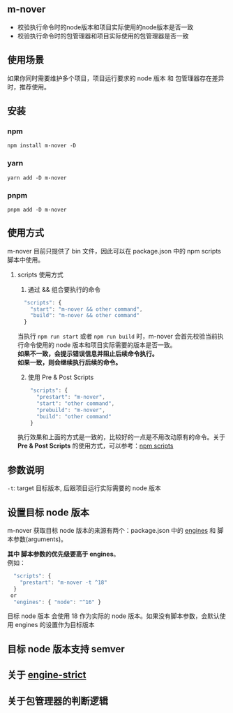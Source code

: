 ## m-nover
- 校验执行命令时的node版本和项目实际使用的node版本是否一致
- 校验执行命令时的包管理器和项目实际使用的包管理器是否一致

## 使用场景
如果你同时需要维护多个项目，项目运行要求的 node 版本 和 包管理器存在差异时，推荐使用。
## 安装
### npm
``` npm install m-nover -D ``` 
### yarn
``` yarn add -D m-nover ```
### pnpm
``` pnpm add -D m-nover ```

## 使用方式
m-nover 目前只提供了 bin 文件，因此可以在 package.json 中的 npm scripts 脚本中使用。
1. scripts 使用方式
   1. 通过 && 组合要执行的命令  
     ```javascript
       "scripts": {
         "start": "m-nover && other command",
         "build": "m-nover && other command"
       }
     ```
     当执行 ```npm run start``` 或者 ```npm run build``` 时，m-nover 会首先校验当前执行命令使用的 node 版本和项目实际需要的版本是否一致。  
     **如果不一致，会提示错误信息并阻止后续命令执行。**  
     **如果一致，则会继续执行后续的命令。** 

   2. 使用 Pre & Post Scripts
    ```javascript
        "scripts": {
          "prestart": "m-nover",
          "start": "other command",
          "prebuild": "m-nover",
          "build": "other command"
        }
     ```
    执行效果和上面的方式是一致的，比较好的一点是不用改动原有的命令。关于 **Pre & Post Scripts** 的使用方式，可以参考：[npm scripts](https://docs.npmjs.com/cli/v9/using-npm/scripts)

## 参数说明

```-t```: target 目标版本, 后跟项目运行实际需要的 node 版本

## 设置目标 node 版本
m-nover 获取目标 node 版本的来源有两个：package.json 中的 [engines](https://docs.npmjs.com/cli/v9/configuring-npm/package-json/#engines) 和 脚本参数(arguments)。

**其中 脚本参数的优先级要高于 engines**。  
例如：
```javascript 
  "scripts": {
    "prestart": "m-nover -t ^18"
  }
 or
  "engines": { "node": "^16" }
```
目标 node 版本 会使用 18 作为实际的 node 版本。如果没有脚本参数，会默认使用 engines 的设置作为目标版本

## 目标 node 版本支持 semver 

## 关于 [engine-strict](https://docs.npmjs.com/cli/v6/using-npm/config?v=true#engine-strict)

## 关于包管理器的判断逻辑